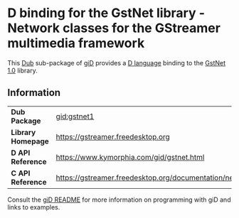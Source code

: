 # D binding for the GstNet library - Network classes for the GStreamer multimedia framework

This [Dub](https://dub.pm/) sub-package of [giD](https://gid.dub.pm) provides a [D language](https://www.dlang.org) binding to the [GstNet 1.0](https://gstreamer.freedesktop.org) library.

## Information

|     |     |
| --- | --- |
| **Dub Package**          | [gid:gstnet1](https://code.dlang.org/packages/gid%3Agstnet1)                     |
| **Library Homepage**     | https://gstreamer.freedesktop.org                                                |
| **D API Reference**      | https://www.kymorphia.com/gid/gstnet.html                                        |
| **C API Reference**      | https://gstreamer.freedesktop.org/documentation/net/index.html                   |

Consult the [giD README](https://github.com/Kymorphia/gid) for more information on programming with giD and links to examples.
